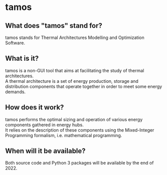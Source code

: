 # tamos

## What does "tamos" stand for?
tamos stands for Thermal Architectures Modelling and Optimization Software.

## What is it?
tamos is a non-GUI tool that aims at facilitating the study of thermal architectures.  
A thermal architecture is a set of energy production, storage and distribution components that operate together in order to meet some energy demands.

## How does it work? 
tamos performs the optimal sizing and operation of various energy components gathered in energy hubs.  
It relies on the description of these components using the Mixed-Integer Programming formalism, i.e. mathematical programming.

## When will it be available?
Both source code and Python 3 packages will be available by the end of 2022.

